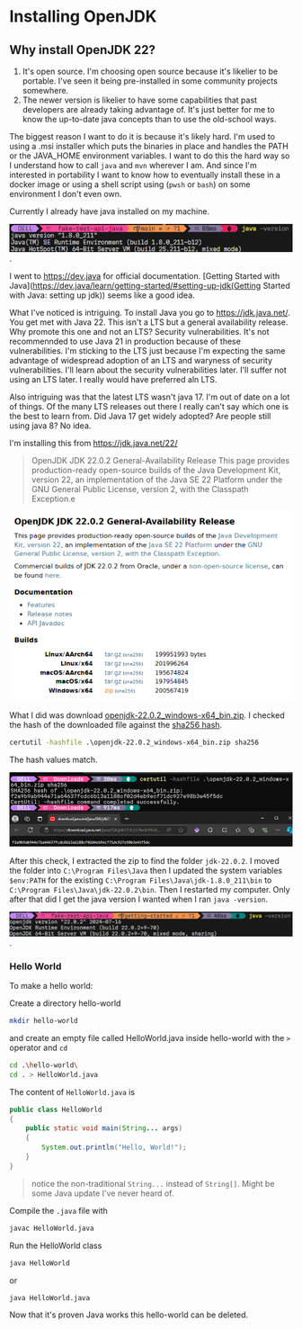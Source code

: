 # Installing OpenJDK

## Why install OpenJDK 22?
1. It's open source. I'm choosing open source because it's likelier to be portable. I've seen it being pre-installed in some community projects somewhere.
2. The newer version is likelier to have some capabilities that past developers are already taking advantage of. It's just better for me to know the up-to-date java concepts than to use the old-school ways.

The biggest reason I want to do it is because it's likely hard. I'm used to using a .msi installer which puts the binaries in place and handles the PATH or the JAVA_HOME environment variables. I want to do this the hard way so I understand how to call `java` and `mvn` wherever I am. And since I'm interested in portability I want to know how to eventually install these in a docker image or using a shell script using (`pwsh` or `bash`) on some environment I don't even own. 

Currently I already have java installed on my machine.

![Java 1.8.0_211 is already installed](current-java-is-1.8.0_211.png).

I went to https://dev.java for official documentation. [Getting Started with Java](https://dev.java/learn/getting-started/#setting-up-jdk(Getting Started with Java: setting up jdk)) seems like a good idea.

What I've noticed is intriguing. To install Java you go to https://jdk.java.net/. You get met with Java 22. This isn't a LTS but a general availability release. Why promote this one and not an LTS? Security vulnerabilities. It's not recommennded to use Java 21 in production because of these vulnerabilities. I'm sticking to the LTS just because I'm expecting the same advantage of widespread adoption of an LTS and waryness of security vulnerabilities. I'll learn about the security vulnerabilities later. I'll suffer not using an LTS later. I really would have preferred aln LTS.

Also intriguing was that the latest LTS wasn't java 17. I'm out of date on a lot of things. Of the many LTS releases out there I really can't say which one is the best to learn from. Did Java 17 get widely adopted? Are people still using java 8? No idea.

I'm installing this from https://jdk.java.net/22/

>OpenJDK JDK 22.0.2 General-Availability Release
>This page provides production-ready open-source builds of the Java Development Kit, version 22, an implementation of the Java SE 22 Platform under the GNU General Public License, version 2, with the Classpath Exception.e

![Windows install is by zip file](windows-installer-is-by-zip-file.png)

What I did was download [openjdk-22.0.2_windows-x64_bin.zip](https://download.java.net/java/GA/jdk22.0.2/c9ecb94cd31b495da20a27d4581645e8/9/GPL/openjdk-22.0.2_windows-x64_bin.zip). I checked the hash of the downloaded file against the [sha256 hash](https://download.java.net/java/GA/jdk22.0.2/c9ecb94cd31b495da20a27d4581645e8/9/GPL/openjdk-22.0.2_windows-x64_bin.zip.sha256 (the sha256 value is f2a9b9ab944e71a64637fcdc6b13a1188cf02d4eb9ecf71dc927e98b3e45f5dc)).

```cmd
certutil -hashfile .\openjdk-22.0.2_windows-x64_bin.zip sha256
```
The hash values match.

![Checking the sha256 hash for the downloaded openjdk-22.0.2_windows-x64_bin.zip](openjdk-22.0.2-sha256-hash.png)

After this check, I extracted the zip to find the folder `jdk-22.0.2`. I moved the folder into `C:\Program Files\Java` then I updated the system variables `$env:PATH` for the existing `C:\Program Files\Java\jdk-1.8.0_211\bin` to `C:\Program Files\Java\jdk-22.0.2\bin`. Then I restarted my computer. Only after that did I get the java version I wanted when I ran `java -version`.

![Update jdk to 22](update-java-to-22.0.2.png).

### Hello World

To make a hello world:

Create a directory hello-world

```bash
mkdir hello-world
```
and create an empty file called HelloWorld.java inside hello-world with the `>` operator and `cd`

```bash
cd .\hello-world\ 
cd . > HelloWorld.java
```

The content of `HelloWorld.java` is
```java
public class HelloWorld 
{
    public static void main(String... args) 
    {
        System.out.println("Hello, World!");
    }
}
```
>notice the non-traditional `String...` instead of `String[]`. Might be some Java update I've never heard of.

Compile the `.java` file with 

```bash
javac HelloWorld.java
```

Run the HelloWorld class

```bash
java HelloWorld
```

or 

```bash
java HelloWorld.java
```

Now that it's proven Java works this hello-world can be deleted.